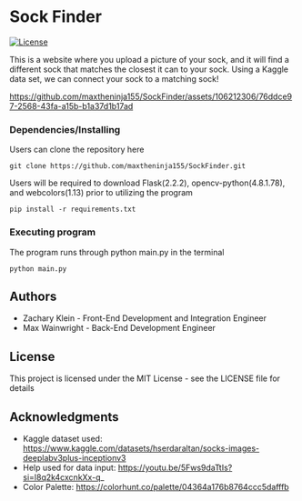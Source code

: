 # Sock Finder

[![License](https://img.shields.io/badge/license-MIT-blue)](./LICENSE)

This is a website where you upload a picture of your sock, and it will find a different sock that matches the closest it can to your sock.
Using a Kaggle data set, we can connect your sock to a matching sock!




https://github.com/maxtheninja155/SockFinder/assets/106212306/76ddce97-2568-43fa-a15b-b1a37d1b17ad






### Dependencies/Installing

Users can clone the repository here

```
git clone https://github.com/maxtheninja155/SockFinder.git
```

Users will be required to download Flask(2.2.2), opencv-python(4.8.1.78), and webcolors(1.13) prior to utilizing the program

```
pip install -r requirements.txt
```

### Executing program

The program runs through python main.py in the terminal

```
python main.py
```

## Authors

- Zachary Klein - Front-End Development and Integration Engineer
- Max Wainwright - Back-End Development Engineer

## License

This project is licensed under the MIT License - see the LICENSE file for details


## Acknowledgments

- Kaggle dataset used: https://www.kaggle.com/datasets/hserdaraltan/socks-images-deeplabv3plus-inceptionv3
- Help used for data input: https://youtu.be/5Fws9daTtIs?si=l8q2k4cxcnkXx-q_
- Color Palette: https://colorhunt.co/palette/04364a176b8764ccc5dafffb
